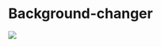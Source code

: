 # Background-changer
<img src="https://media.discordapp.net/attachments/783088397329367121/983113125865861200/Son_gorunum.jpg?width=942&height=468 "/>



